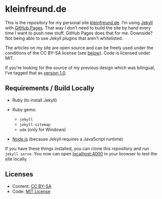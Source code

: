 # kleinfreund.de

This is the repository for my personal site [kleinfreund.de](https://kleinfreund.de). I’m using [Jekyll](http://jekyllrb.com) with [GitHub Pages](https://pages.github.com). That way I don’t need to build the site by hand every time I want to push new stuff. GitHub Pages does that for me. Downside? Not being able to use Jekyll plugins that aren’t whitelisted.

The articles on my site are open source and can be freely used under the conditions of the CC BY-SA license (see [below](#licenses)). Code is licensed under MIT.

If you’re looking for the source of my previous design which was bilingual, I’ve tagged that as [version 1.0](https://github.com/kleinfreund/kleinfreund.de/releases/tag/1.0).

## Requirements / Build Locally

- Ruby (to install Jekyll)
- Ruby gems:
  - `jekyll`
  - `jekyll-sitemap`
  - `wdm` (only for Windows)

- [Node.js](https://nodejs.org/en/) (because Jekyll requires a JavaScript runtime)

If you have these things installed, you can clone this repository and run `jekyll serve`. You now can open [localhost:4000](http://localhost:4000/) in your browser to test the site locally.

## Licenses

- Content: [CC BY-SA](https://creativecommons.org/licenses/by-sa/4.0/)
- Code: [MIT License](http://opensource.org/licenses/MIT)
